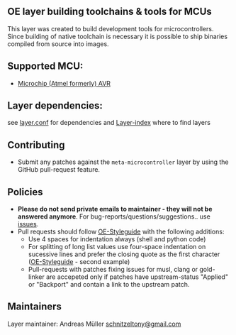OE layer building toolchains & tools for MCUs
-----------------------------------------------
This layer was created to build development tools for microcontrollers. Since building of native toolchain is necessary
it is possible to ship binaries compiled from source into images.

Supported MCU:
----------------------
* [Microchip (Atmel formerly) AVR](https://www.microchip.com/design-centers/8-bit/avr-mcus)

Layer dependencies:
----------------------
see [layer.conf](conf/layer.conf) for dependencies and [Layer-index](https://layers.openembedded.org/layerindex/branch/master/layers/) where to find layers


Contributing
------------
* Submit any patches against the `meta-microcontroller` layer by using the GitHub pull-request feature.


Policies
--------
* **Please do not send private emails to maintainer - they will not be answered anymore**. For bug-reports/questions/suggestions.. use [issues](https://github.com/schnitzeltony/meta-microcontroller/issues).
* Pull requests should follow [OE-Styleguide](https://www.openembedded.org/wiki/Styleguide) with the following additions:
  * Use 4 spaces for indentation always (shell and python code)
  * For splitting of long list values use four-space indentation on sucessive lines and prefer the closing quote as the first character ([OE-Styleguide](https://www.openembedded.org/wiki/Styleguide) - second example)
  * Pull-requests with patches fixing issues for musl, clang or gold-linker are accepeted only if patches have upstream-status "Applied" or "Backport" and contain a link to the upstream patch.

Maintainers
-----------

Layer maintainer: Andreas Müller <schnitzeltony@gmail.com>
